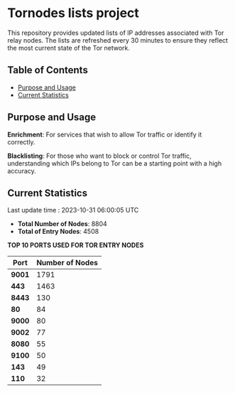# Tornodes lists project

This repository provides updated lists of IP addresses associated with Tor relay nodes. The lists are refreshed every 30 minutes to ensure they reflect the most current state of the Tor network.

## Table of Contents

- [Purpose and Usage](#purpose-and-usage)
- [Current Statistics](#current-statistics)


## Purpose and Usage

**Enrichment**: For services that wish to allow Tor traffic or identify it correctly.

**Blacklisting**: For those who want to block or control Tor traffic, understanding which IPs belong to Tor can be a starting point with a high accuracy.

## Current Statistics

Last update time : 2023-10-31 06:00:05 UTC

- **Total Number of Nodes**: 8804
- **Total of Entry Nodes**: 4508

**TOP 10 PORTS USED FOR TOR ENTRY NODES**

| **Port** | **Number of Nodes** |
|------|-----------------|
| **9001**   | 1791  |
| **443**   | 1463  |
| **8443**   | 130  |
| **80**   | 84  |
| **9000**   | 80  |
| **9002**   | 77  |
| **8080**   | 55  |
| **9100**   | 50  |
| **143**   | 49  |
| **110**   | 32  |

